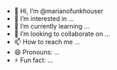 - 👋 Hi, I’m @marianofunkhouser
- 👀 I’m interested in ...
- 🌱 I’m currently learning ...
- 💞️ I’m looking to collaborate on ...
- 📫 How to reach me ...
- 😄 Pronouns: ...
- ⚡ Fun fact: ...

<!---
marianofunkhouser/marianofunkhouser is a ✨ special ✨ repository because its `README.md` (this file) appears on your GitHub profile.
You can click the Preview link to take a look at your changes.
--->
